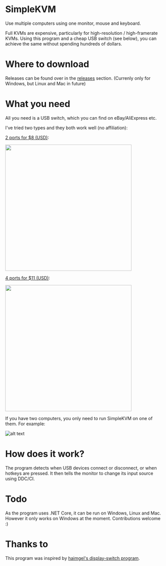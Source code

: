 # SimpleKVM
Use multiple computers using one monitor, mouse and keyboard.

Full KVMs are expensive, particularly for high-resolution / high-framerate KVMs. Using this program and a cheap USB switch (see below), you can achieve the same without spending hundreds of dollars.

# Where to download
Releases can be found over in the [releases](https://github.com/fiddyschmitt/SimpleKVM/releases) section.
(Currenly only for Windows, but Linux and Mac in future)

# What you need
All you need is a USB switch, which you can find on eBay/AliExpress etc.

I've tried two types and they both work well (no affiliation):

[2 ports for $8 (USD)](https://www.ebay.com.au/itm/USB-Sharing-Share-Switch-Box-Hub-2-Ports-PC-Computer-Scanner-Printer-Manual/122620877900):

<img src="https://i.imgur.com/Wj8rLt8l.jpg" width="400">



[4 ports for $11 (USD)](https://www.ebay.com.au/itm/4-Ports-USB2-0-Sharing-Device-Switch-Switcher-Adapter-Box-for-PC-Scanner-P-N1S8/293680413168):

<img src="https://i.imgur.com/xAsG3hLl.jpg" width="400">

If you have two computers, you only need to run SimpleKVM on one of them. For example:

![alt text](https://i.imgur.com/2mLcZX9.png)

# How does it work?
The program detects when USB devices connect or disconnect, or when hotkeys are pressed. It then tells the monitor to change its input source using DDC/CI.

# Todo
As the program uses .NET Core, it can be run on Windows, Linux and Mac.
However it only works on Windows at the moment. Contributions welcome :)

# Thanks to
This program was inspired by [haimgel's display-switch program](https://github.com/haimgel/display-switch).
